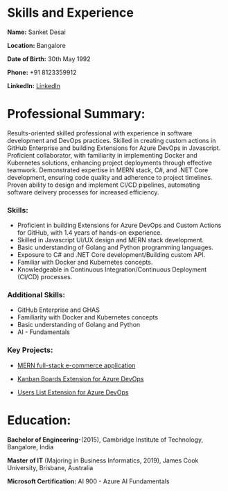 <h1>Skills and Experience</h1>

<p><b>Name:</b>  Sanket Desai</p> 
<p><b>Location:</b>  Bangalore</p>
<p><b>Date of Birth:</b>  30th May 1992</p>
<p><b>Phone:</b>  +91 8123359912</p>
<p><b>LinkedIn:</b>  <a href="https://www.linkedin.com/in/sanket-desai-7a966b179/">LinkedIn</a></p>

# Professional Summary:

Results-oriented skilled professional with experience in software development and DevOps
practices. Skilled in creating custom actions in GitHub Enterprise and building Extensions
for Azure DevOps in Javascript. Proficient collaborator, with familiarity in implementing
Docker and Kubernetes solutions, enhancing project deployments through effective
teamwork. Demonstrated expertise in MERN stack, C#, and .NET Core development,
ensuring code quality and adherence to project timelines. Proven ability to design and
implement CI/CD pipelines, automating software delivery processes for increased efficiency.

### Skills:

*   Proficient in building Extensions for Azure DevOps and Custom Actions for GitHub, with 1.4 years of hands-on experience.
*   Skilled in Javascript UI/UX design and MERN stack development.
*   Basic understanding of Golang and Python programming languages.
*    Exposure to C# and .NET Core development/Building custom API.
*    Familiar with Docker and Kubernetes concepts.
*    Knowledgeable in Continuous Integration/Continuous Deployment (CI/CD) processes.

### Additional Skills:

*   GitHub Enterprise and GHAS
*   Familiarity with Docker and Kubernetes concepts
*   Basic understanding of Golang and Python
*   AI - Fundamentals
  
###  Key Projects:

*   <p><a href="https://mush-kmoak.mongodbstitch.com/">MERN full-stack e-commerce application</a></p>
*   <p><a href="https://marketplace.visualstudio.com/items?itemName=canarysautomationspvtltd.kanbanboards">Kanban Boards Extension for Azure DevOps</a></p>
*   <p><a href="https://marketplace.visualstudio.com/items?itemName=canarysautomationspvtltd.projectuserlist">Users List Extension for Azure DevOps</a></p>

# Education:

<p><b>Bachelor of Engineering</b>-(2015), Cambridge Institute of Technology, Bangalore, India</p>
<p><b>Master of IT</b> (Majoring in Business Informatics, 2019), James Cook University, Brisbane, Australia</p>
<p><b>Microsoft Certification:</b> AI 900 - Azure AI Fundamentals</p>

